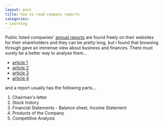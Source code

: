 ```yaml
---
layout: post
title: how to read company reports
categories:
- Learning
---
```



Public listed companies' [annual reports](http://en.wikipedia.org/wiki/Annual_report) are found freely on their websites for their shareholders and they can be pretty long, but i found that browsing through gave an immense view about business and finances. There must surely be a better way to analyse them...

- [article 1](http://www.moneychimp.com/articles/financials/fundamentals.htm)
- [article 2](http://www.zpub.com/sf/arl/arl-read.html)
- [article 3](http://www.blonnet.com/iw/2007/07/08/stories/2007070850701300.htm)
- [article 4](http://jobfunctions.bnet.com/whitepaper.aspx?docid=58574)

and a report usually has the following parts...

1. Chairman's letter
2. Stock history
3. Financial Statements - Balance sheet, Income Statement
4. Products of the Company
5. Competitive Analysis
